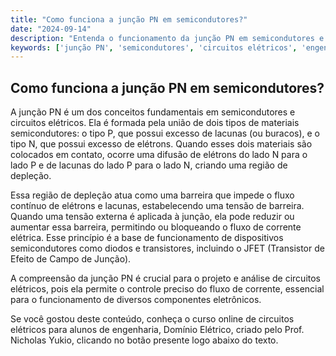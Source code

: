 ```yaml
---
title: "Como funciona a junção PN em semicondutores?"
date: "2024-09-14"
description: "Entenda o funcionamento da junção PN em semicondutores e sua importância em circuitos elétricos."
keywords: ['junção PN', 'semicondutores', 'circuitos elétricos', 'engenharia', 'transistor', 'JFET']
---
```


## Como funciona a junção PN em semicondutores?

A junção PN é um dos conceitos fundamentais em semicondutores e circuitos elétricos. Ela é formada pela união de dois tipos de materiais semicondutores: o tipo P, que possui excesso de lacunas (ou buracos), e o tipo N, que possui excesso de elétrons. Quando esses dois materiais são colocados em contato, ocorre uma difusão de elétrons do lado N para o lado P e de lacunas do lado P para o lado N, criando uma região de depleção.

Essa região de depleção atua como uma barreira que impede o fluxo contínuo de elétrons e lacunas, estabelecendo uma tensão de barreira. Quando uma tensão externa é aplicada à junção, ela pode reduzir ou aumentar essa barreira, permitindo ou bloqueando o fluxo de corrente elétrica. Esse princípio é a base de funcionamento de dispositivos semicondutores como diodos e transistores, incluindo o JFET (Transistor de Efeito de Campo de Junção).

A compreensão da junção PN é crucial para o projeto e análise de circuitos elétricos, pois ela permite o controle preciso do fluxo de corrente, essencial para o funcionamento de diversos componentes eletrônicos.

Se você gostou deste conteúdo, conheça o curso online de circuitos elétricos para alunos de engenharia, Domínio Elétrico, criado pelo Prof. Nicholas Yukio, clicando no botão presente logo abaixo do texto.